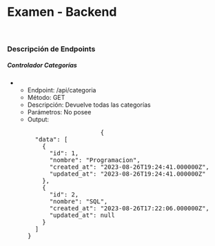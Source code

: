 <h1>Examen - Backend</h1>
<br>
<h3>Descripción de Endpoints</h3>
<h5>Controlador Categorías</h5>
<ul>
    <li>
        <ul>
            <li>Endpoint: /api/categoria</li>
            <li>Método: GET</li>
            <li>Descripción: Devuelve todas las categorías</li>
            <li>Parámetros: No posee</li>
            <li>Output: 
                <pre>
                    {
  "data": [
    {
      "id": 1,
      "nombre": "Programacion",
      "created_at": "2023-08-26T19:24:41.000000Z",
      "updated_at": "2023-08-26T19:24:41.000000Z"
    },
    {
      "id": 2,
      "nombre": "SQL",
      "created_at": "2023-08-26T17:22:06.000000Z",
      "updated_at": null
    }
  ]
}
                </pre>
            </li>
        </ul>
    </li>
</ul>
 
